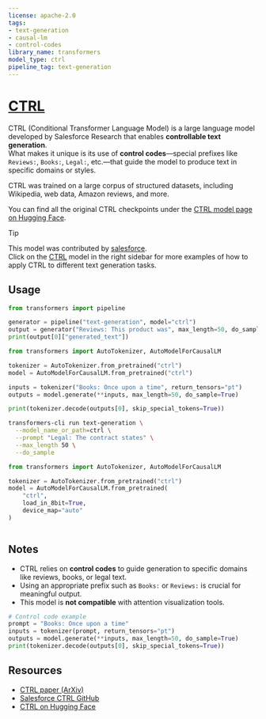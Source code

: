 ```yaml
---
license: apache-2.0
tags:
- text-generation
- causal-lm
- control-codes
library_name: transformers
model_type: ctrl
pipeline_tag: text-generation
---
```


# [CTRL](https://arxiv.org/abs/1909.05858)

CTRL (Conditional Transformer Language Model) is a large language model developed by Salesforce Research that enables **controllable text generation**.  
What makes it unique is its use of **control codes**—special prefixes like `Reviews:`, `Books:`, `Legal:`, etc.—that guide the model to produce text in specific domains or styles.

CTRL was trained on a large corpus of structured datasets, including Wikipedia, web data, Amazon reviews, and more.

You can find all the original CTRL checkpoints under the [CTRL model page on Hugging Face](https://huggingface.co/ctrl).

> [!TIP]
> This model was contributed by [salesforce](https://huggingface.co/salesforce).  
> Click on the [CTRL](https://huggingface.co/ctrl) model in the right sidebar for more examples of how to apply CTRL to different text generation tasks.

## Usage

<hfoptions>

<hfoption id="pipeline">

```python
from transformers import pipeline

generator = pipeline("text-generation", model="ctrl")
output = generator("Reviews: This product was", max_length=50, do_sample=True)
print(output[0]["generated_text"])
```

</hfoption>
<hfoption id="AutoModel">

```py
from transformers import AutoTokenizer, AutoModelForCausalLM

tokenizer = AutoTokenizer.from_pretrained("ctrl")
model = AutoModelForCausalLM.from_pretrained("ctrl")

inputs = tokenizer("Books: Once upon a time", return_tensors="pt")
outputs = model.generate(**inputs, max_length=50, do_sample=True)

print(tokenizer.decode(outputs[0], skip_special_tokens=True))
```

</hfoption>
<hfoption id="transformers-cli">

```bash
transformers-cli run text-generation \
  --model_name_or_path=ctrl \
  --prompt "Legal: The contract states" \
  --max_length 50 \
  --do_sample
```

</hfoption>
</hfoptions>

<hfoption id="Quantization">

```py
from transformers import AutoTokenizer, AutoModelForCausalLM

tokenizer = AutoTokenizer.from_pretrained("ctrl")
model = AutoModelForCausalLM.from_pretrained(
    "ctrl",
    load_in_8bit=True,
    device_map="auto"
)
```

</hfoption>
</hfoptions>

<!-- Attention visualizer is not currently supported for CTRL, but section is added for future compatibility. -->

<!-- Not applicable for CTRL as it does not support attention mask visualization yet. -->

<div class="flex justify-center">
    <img src="" />
</div>

## Notes

- CTRL relies on **control codes** to guide generation to specific domains like reviews, books, or legal text.
- Using an appropriate prefix such as `Books:` or `Reviews:` is crucial for meaningful output.
- This model is **not compatible** with attention visualization tools.

```py
# Control code example
prompt = "Books: Once upon a time"
inputs = tokenizer(prompt, return_tensors="pt")
outputs = model.generate(**inputs, max_length=50, do_sample=True)
print(tokenizer.decode(outputs[0], skip_special_tokens=True))
```

## Resources

- [CTRL paper (ArXiv)](https://arxiv.org/abs/1909.05858)
- [Salesforce CTRL GitHub](https://github.com/salesforce/ctrl)
- [CTRL on Hugging Face](https://huggingface.co/ctrl)